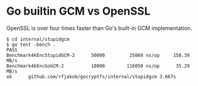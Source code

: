 Go builtin GCM vs OpenSSL
=========================

OpenSSL is over four times faster than Go's built-in GCM implementation.

```
$ cd internal/stupidgcm
$ go test -bench .
PASS
Benchmark4kEncStupidGCM-2	   50000	     25860 ns/op	 158.39 MB/s
Benchmark4kEncGoGCM-2    	   10000	    116050 ns/op	  35.29 MB/s
ok  	github.com/rfjakob/gocryptfs/internal/stupidgcm	3.667s
```
